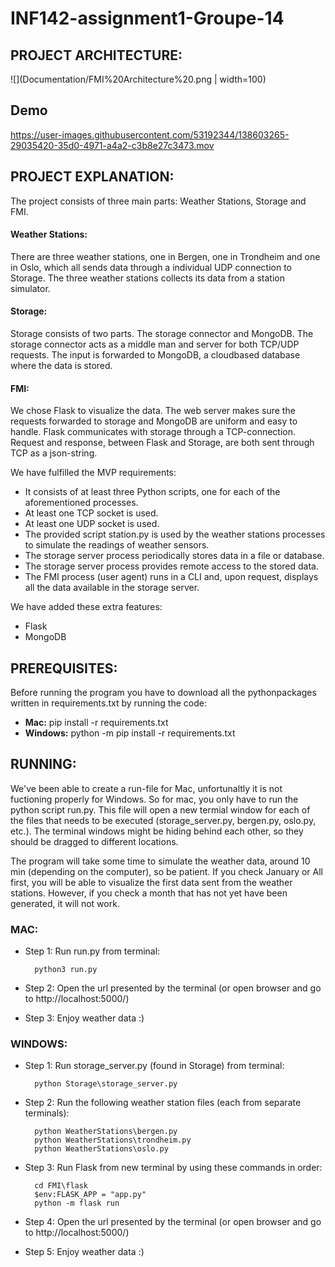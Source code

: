 # INF142-assignment1-Groupe-14

## PROJECT ARCHITECTURE: 

![](Documentation/FMI%20Architecture%20.png | width=100)

## Demo

https://user-images.githubusercontent.com/53192344/138603265-29035420-35d0-4971-a4a2-c3b8e27c3473.mov


## PROJECT EXPLANATION:
The project consists of three main parts: Weather Stations, Storage and FMI.
#### **Weather Stations:**
There are three weather stations, one in Bergen, one in Trondheim and one in Oslo, which all sends data through a individual UDP connection to Storage. The three weather stations collects its data from a station simulator. 
#### **Storage:**
Storage consists of two parts. The storage connector and MongoDB. The storage connector acts as a middle man and server for both TCP/UDP requests. The input is forwarded to MongoDB, a cloudbased database where the data is stored.
#### **FMI:**
We chose Flask to visualize the data. The web server makes sure the requests forwarded to storage and MongoDB are uniform and easy to handle. Flask communicates with storage through a TCP-connection. Request and response, between Flask and Storage, are both sent through TCP as a json-string.

We have fulfilled the MVP requirements:
- It consists of at least three Python scripts, one for each of the aforementioned processes.
- At least one TCP socket is used.
- At least one UDP socket is used.
- The provided script station.py is used by the weather stations processes to simulate the readings of weather sensors.
- The storage server process periodically stores data in a file or database.
- The storage server process provides remote access to the stored data.
- The FMI process (user agent) runs in a CLI and, upon request, displays all the data available in the storage server.

We have added these extra features:
- Flask
- MongoDB

## PREREQUISITES:
Before running the program you have to download all the pythonpackages written in requirements.txt by running the code:
- **Mac:** pip install -r requirements.txt
- **Windows:** python -m pip install -r requirements.txt


## RUNNING: 

We've been able to create a run-file for Mac, unfortunaltly it is not fuctioning properly for Windows. So for mac, you only have to run the python script run.py. This file will open a new termial window for each of the files that needs to be executed (storage_server.py, bergen.py, oslo.py, etc.). The terminal windows might be hiding behind each other, so they should be dragged to different locations.

The program will take some time to simulate the weather data, around 10 min (depending on the computer), so be patient. If you check January or All first, you will be able to visualize the first data sent from the weather stations. However, if you check a month that has not yet have been generated, it will not work.

### MAC: 
- Step 1: Run run.py from terminal:

        python3 run.py

- Step 2: Open the url presented by the terminal (or open browser and go to http://localhost:5000/)
- Step 3: Enjoy weather data :) 

### WINDOWS: 
- Step 1: Run storage_server.py (found in Storage) from terminal:

        python Storage\storage_server.py

- Step 2: Run the following weather station files (each from separate terminals):

        python WeatherStations\bergen.py 
        python WeatherStations\trondheim.py
        python WeatherStations\oslo.py

- Step 3: Run Flask from new terminal by using these commands in order: 

        cd FMI\flask
        $env:FLASK_APP = "app.py"
        python -m flask run

- Step 4: Open the url presented by the terminal (or open browser and go to http://localhost:5000/)
- Step 5: Enjoy weather data :) 



